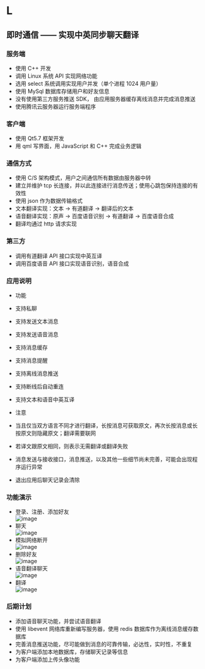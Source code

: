 L
=
即时通信 —— 实现中英同步聊天翻译
-----------------------------

### 服务端
* 使用 C++ 开发
* 调用 Linux 系统 API 实现网络功能
* 选用 select 系统调用实现用户并发（单个进程 1024 用户量）
* 使用 MySql 数据库存储用户和好友信息
* 没有使用第三方服务推送 SDK， 由应用服务器缓存离线消息并完成消息推送
* 使用腾讯云服务器运行服务端程序

### 客户端
* 使用 Qt5.7 框架开发
* 用 qml 写界面，用 JavaScript 和 C++ 完成业务逻辑

### 通信方式
* 使用 C/S 架构模式，用户之间通信所有数据由服务器中转
* 建立并维护 tcp 长连接，并以此连接进行消息传送；使用心跳包保持连接的有效性
* 使用 json 作为数据传输格式
* 文本翻译实现：文本 -> 有道翻译 -> 翻译后的文本
* 语音翻译实现：原声 -> 百度语音识别 -> 有道翻译 -> 百度语音合成
* 翻译均通过 http 请求实现

### 第三方
* 调用有道翻译 API 接口实现中英互译
* 调用百度语音 API 接口实现语音识别，语音合成

### 应用说明
* 功能
 * 支持私聊
 * 支持发送文本消息
 * 支持发送语音消息
 * 支持消息缓存
 * 支持消息提醒
 * 支持离线消息推送
 * 支持断线后自动重连
 * 支持文本和语音中英互译

* 注意
 * 当且仅当双方语言不同才进行翻译，长按消息可获取原文，再次长按消息或长按原文则隐藏原文；翻译需要联网
 * 若译文跟原文相同，则表示无需翻译或翻译失败
 * 消息发送与接收接口，消息推送，以及其他一些细节尚未完善，可能会出现程序运行异常
 * 退出应用后聊天记录会清除

### 功能演示
* 登录、注册、添加好友<br>![image](https://github.com/QYPan/dynamic_gif/blob/master/L/register_login_add_win7.gif)
* 聊天<br>![image](https://github.com/QYPan/dynamic_gif/blob/master/L/talk_win7.gif)
* 模拟网络断开<br>![image](https://github.com/QYPan/dynamic_gif/blob/master/L/bad_network_win7.gif)
* 删除好友<br>![image](https://github.com/QYPan/dynamic_gif/blob/master/L/remove_linkman_win7.gif)
* 语音翻译聊天<br>![image](https://github.com/QYPan/dynamic_gif/blob/master/L/voice_talk.gif)
* 翻译<br>![image](https://github.com/QYPan/dynamic_gif/blob/master/L/single_translate.gif)

### 后期计划
* 添加语音聊天功能，并尝试语音翻译
* 使用 libevent 网络库重新编写服务器，使用 redis 数据库作为离线消息缓存数据库
* 完善消息推送功能，尽可能做到消息的可靠传输，必达性，实时性，不重复
* 为客户端添加本地数据库，存储聊天记录等信息
* 为客户端添加上传头像功能

